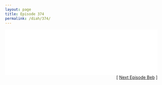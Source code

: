 ```yaml
---
layout: page
title: Episode 374
permalink: /diah/374/
---
```


<iframe allowfullscreen="true" frameborder="0" style="width:100%;" marginheight="0" marginwidth="0" mozallowfullscreen="true" scrolling="NO" src="//gdriveplayer.us/embed2.php?link=JHi74qQISlYj2l%252FVv0GT9AeuWYs5jH4cdWenQSpH0TopzGL6e2M%252FXonABSFuOAWHB1NbsXkqwFUIRa%252F6BvnncKpJMYBYa8Tf5nlvSwM%252FAtJWTgdz8L2WqoyR%252B6HfZljC73qVf2phve61SL%252F1rshKmVQSlZNCOqkZ87GEes0z0UsXF3%252B%252FrNFHGdeNyOwwe284acf%252BexywMqms6P4ML%252BthUF&amp;no_adult=yes" webkitallowfullscreen="true"></iframe>

<div align="right">[ <a href="/diah/375/">Next Episode Beb</a> ]</div>

